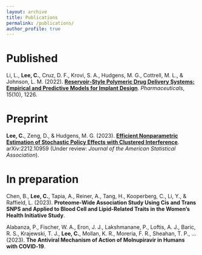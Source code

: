 ```yaml
---
layout: archive
title: Publications
permalink: /publications/
author_profile: true
---
```


# Published

Li, L., **Lee, C.**, Cruz, D. F., Krovi, S. A., Hudgens, M. G., Cottrell, M. L., & Johnson, L. M. (2022). 
[**Reservoir‑Style Polymeric Drug Delivery Systems: Empirical and Predictive Models for Implant Design**](https://www.mdpi.com/1424-8247/15/10/1226). 
_Pharmaceuticals_, 15(10), 1226.

# Preprint

**Lee, C.**, Zeng, D., & Hudgens, M. G. (2023). 
[**Efficient Nonparametric Estimation of Stochastic Policy Effects with Clustered Interference**](https://arxiv.org/abs/2212.10959). 
arXiv:2212.10959
(Under review: _Journal of the American Statistical Association_).

# In preparation

Chen, B., **Lee, C.**, Tapia, A., Reiner, A., Tang, H., Kooperberg, C., Li, Y., & Raffield, L. (2023). 
**Proteome‑Wide Association Study Using Cis and Trans SNPS and Applied to Blood Cell and Lipid‑Related Traits in the Women’s Health Initiative Study**.

Alabanza, P., Fischer, W. A., Eron, J. J., Lakshmanane, P., Loftis, A. J., Baric, R. S., Krajewski, T. J., **Lee, C.**, Mollan, K. R., Moreria,
F. R., Sheahan, T. P., ... (2023). 
**The Antiviral Mechanism of Action of Molnupiravir in Humans with COVID‑19**.

